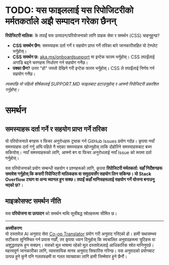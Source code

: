 <!--
CO_OP_TRANSLATOR_METADATA:
{
  "original_hash": "b7244261ee19497082edf33bcce64717",
  "translation_date": "2025-09-03T23:06:39+00:00",
  "source_file": "SUPPORT.md",
  "language_code": "ne"
}
-->
# TODO: यस फाइललाई यस रिपोजिटरीको मर्मतकर्ताले अझै सम्पादन गरेका छैनन्

**रिपोजिटरी मालिक**: के तपाईं यस उत्पादन/परियोजनाको लागि ग्राहक सेवा र समर्थन (CSS) चाहनुहुन्छ?

- **CSS समर्थन छैन:** समस्याहरू दर्ता गर्ने र सहयोग प्राप्त गर्ने तरिका बारे जानकारीसहित यो टेम्प्लेट भर्नुहोस्।
- **CSS समर्थन छ:** [aka.ms/onboardsupport](https://aka.ms/onboardsupport) मा इन्टेक फारम भर्नुहोस्। CSS तपाईंलाई अगाडि बढ्ने चरणहरू निर्धारण गर्न सहयोग गर्नेछ।
- **पक्का छैन?** उत्तर "हो" जस्तो देखिने गरी इन्टेक फारम भर्नुहोस्। CSS ले तपाईंलाई निर्णय गर्न सहयोग गर्नेछ।

*त्यसपछि यो पहिलो शीर्षकलाई SUPPORT.MD फाइलबाट हटाउनुहोस् र आफ्नो रिपोजिटरी प्रकाशित गर्नुहोस्।*

# समर्थन

## समस्याहरू दर्ता गर्ने र सहयोग प्राप्त गर्ने तरिका  

यो परियोजनाले बगहरू र फिचर अनुरोधहरू ट्र्याक गर्न GitHub Issues प्रयोग गर्दछ। कृपया नयाँ समस्याहरू दर्ता गर्नु अघि पहिले नै भएका समस्याहरू खोज्नुहोस् ताकि दोहोरिने समस्याहरूबाट बच्न सकियोस्। नयाँ समस्याहरूको लागि, आफ्नो बग वा फिचर अनुरोधलाई नयाँ Issue को रूपमा दर्ता गर्नुहोस्।

यस परियोजनाको प्रयोग सम्बन्धी सहयोग र प्रश्नहरूको लागि, कृपया **रिपोजिटरी मर्मतकर्ता: यहाँ निर्देशनहरू समावेश गर्नुहोस् कि कसरी रिपोजिटरी मालिकहरू वा समुदायसँग सहयोग लिन सकिन्छ। यो Stack Overflow ट्याग वा अन्य च्यानल हुन सक्छ। तपाईं कहाँ मानिसहरूलाई सहयोग गर्ने योजना बनाउनु भएको छ?**।

## माइक्रोसफ्ट समर्थन नीति  

यस **परियोजना वा उत्पादन** को समर्थन माथि सूचीबद्ध स्रोतहरूमा सीमित छ।

---

**अस्वीकरण**:  
यो दस्तावेज़ AI अनुवाद सेवा [Co-op Translator](https://github.com/Azure/co-op-translator) प्रयोग गरी अनुवाद गरिएको हो। हामी यथासम्भव सटीकता सुनिश्चित गर्न प्रयास गर्छौं, तर कृपया ध्यान दिनुहोस् कि स्वचालित अनुवादहरूमा त्रुटिहरू वा अशुद्धताहरू हुन सक्छन्। यसको मूल भाषामा रहेको मूल दस्तावेज़लाई आधिकारिक स्रोत मानिनुपर्छ। महत्त्वपूर्ण जानकारीका लागि, व्यावसायिक मानव अनुवाद सिफारिस गरिन्छ। यस अनुवादको प्रयोगबाट उत्पन्न हुने कुनै पनि गलतफहमी वा गलत व्याख्याका लागि हामी जिम्मेवार हुने छैनौं।  